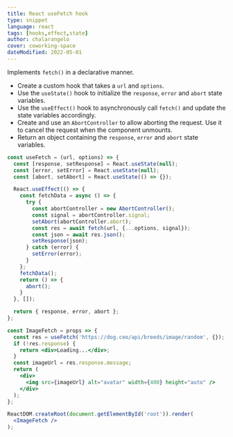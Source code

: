 ```yaml
---
title: React useFetch hook
type: snippet
language: react
tags: [hooks,effect,state]
author: chalarangelo
cover: coworking-space
dateModified: 2022-05-01
---
```


Implements `fetch()` in a declarative manner.

- Create a custom hook that takes a `url` and `options`.
- Use the `useState()` hook to initialize the `response`, `error` and `abort` state variables.
- Use the `useEffect()` hook to asynchronously call `fetch()` and update the state variables accordingly.
- Create and use an `AbortController` to allow aborting the request. Use it to cancel the request when the component unmounts.
- Return an object containing the `response`, `error` and `abort` state variables.

```jsx
const useFetch = (url, options) => {
  const [response, setResponse] = React.useState(null);
  const [error, setError] = React.useState(null);
  const [abort, setAbort] = React.useState(() => {});

  React.useEffect(() => {
    const fetchData = async () => {
      try {
        const abortController = new AbortController();
        const signal = abortController.signal;
        setAbort(abortController.abort);
        const res = await fetch(url, {...options, signal});
        const json = await res.json();
        setResponse(json);
      } catch (error) {
        setError(error);
      }
    };
    fetchData();
    return () => {
      abort();
    }
  }, []);

  return { response, error, abort };
};
```

```jsx
const ImageFetch = props => {
  const res = useFetch('https://dog.ceo/api/breeds/image/random', {});
  if (!res.response) {
    return <div>Loading...</div>;
  }
  const imageUrl = res.response.message;
  return (
    <div>
      <img src={imageUrl} alt="avatar" width={400} height="auto" />
    </div>
  );
};

ReactDOM.createRoot(document.getElementById('root')).render(
  <ImageFetch />
);
```
